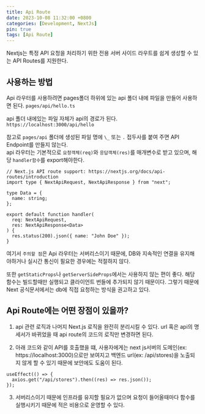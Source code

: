 ```yaml
---
title: Api Route
date: 2023-10-08 11:32:00 +0800
categories: [Development, NextJs]
pin: true
tags: [Api Route]
---
```


Nextjs는 특정 API 요청을 처리하기 위한 전용 서버 사이드 라우트를 쉽게 생성할 수 있는 API Routes를 지원한다.

## 사용하는 방법

Api 라우터를 사용하려면 pages폴더 하위에 있는 api 폴더 내에 파일을 만들어 사용하면 된다. `pages/api/hello.ts`

api 폴더 내에있는 파일 자체가 api의 경로가 된다. `https://localhost:3000/api/hello`

참고로 `pages/api` 폴더에 생성된 파일 명에 `\_` 또는 `.` 접두사를 붙여 주면 API Endpoint를 만들지 않는다.
<br/>
api 라우터는 기본적으로 `요청객체(req)`와 `응답객체(res)`를 매개변수로 받고 있으며, 해당 `handler함수`를 export해야한다.

```tsx
// Next.js API route support: https://nextjs.org/docs/api-routes/introduction
import type { NextApiRequest, NextApiResponse } from "next";

type Data = {
  name: string;
};

export default function handler(
  req: NextApiRequest,
  res: NextApiResponse<Data>
) {
  res.status(200).json({ name: "John Doe" });
}
```

여기서 `주의할 점`은 Api 라우터는 서버리스이기 때문에, DB와 지속적인 연결을 유지해야하거나 실시간 통신이 필요한 경우에는 적절하지 않다.

또한 `getStaticProps`나 `getServerSideProps`에서는 사용하지 않는 편이 좋다.
해당 함수는 빌드할때만 실행되고 클라이언트 번들에 추가되지 않기 때문이다. 그렇기 때문에 Next 공식문서에서는 db에 직접 요청하는 방식을 권고하고 있다.<br/>

## Api Route에는 어떤 장점이 있을까?

1. api 관련 로직과 나머지 Next.js 로직을 완전히 분리시킬 수 있다. url 혹은 api의 명세서가 바뀌었을 때 api route의 코드의 로직만 변경하면 된다.

2. 아래 코드와 같이 API를 호출했을 떄, 사용자에게는 next js서버의 도메인(ex: https://localhost:3000)으로만 보여지고 백엔드 url(ex: /api/stores)을 노출되지 않게 할 수 있기 때문에 보안에도 도움이 된다.

```tsx
useEffect(() => {
  axios.get("/api/stores").then((res) => res.json());
});
```

3. 서버리스이기 때문에 인프라를 유지할 필요가 없으며 요청이 들어올때마다 함수를 실행시키기 때문에 적은 비용으로 운영할 수 있다.
